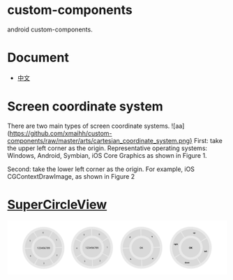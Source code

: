 # custom-components
android custom-components.

# Document
- [中文](https://github.com/xmaihh/custom-components/raw/master/README.md)

# Screen coordinate system
There are two main types of screen coordinate systems.
![aa](https://github.com/xmaihh/custom-components/raw/master/arts/cartesian_coordinate_system.png}
 First: take the upper left corner as the origin.
  Representative operating systems:
  Windows, Android, Symbian,
 iOS Core Graphics as shown in Figure 1.

 Second: take the lower left corner as the origin.
 For example, iOS CGContextDrawImage, as shown in Figure 2

# [SuperCircleView](https://github.com/xmaihh/custom-components/raw/master/app/src/main/java/tp/custom_components/project/widget/SuperCircleView.java)
![SuperCircleView](https://github.com/xmaihh/custom-components/raw/master/arts/SuperCircleView.png)